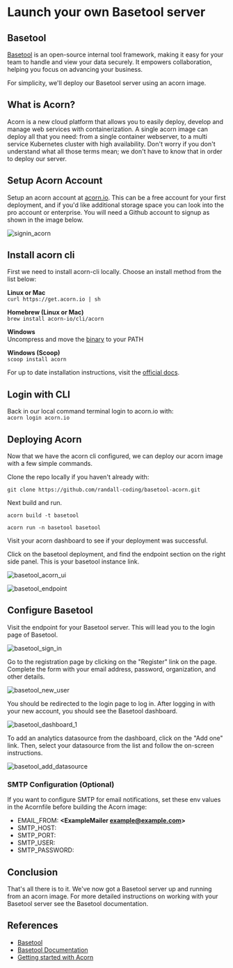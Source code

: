 # Launch your own Basetool server

## Basetool
[Basetool](https://www.basetool.io/) is an open-source internal tool framework, making it easy for your team to handle and view your data securely. It empowers collaboration, helping you focus on advancing your business.

For simplicity, we'll deploy our Basetool server using an acorn image.

## What is Acorn?
Acorn is a new cloud platform that allows you to easily deploy, develop and manage web services with containerization.  A single acorn image can deploy all that you need: from a single container webserver, to a multi service Kubernetes cluster with high availability.  Don't worry if you don't understand what all those terms mean; we don't have to know that in order to deploy our server.

## Setup Acorn Account
Setup an acorn account at [acorn.io](https://acorn.io).  This can be a free account for your first deployment, and if you'd like additional storage space you can look into the pro account or enterprise.  You will need a Github account to signup as shown in the image below.

![signin_acorn](https://github.com/randall-coding/opensupports-docker/assets/39175191/d46815fb-d2d5-42cd-b93d-41ca541a63bd)

## Install acorn cli 
First we need to install acorn-cli locally.  Choose an install method from the list below:

**Linux or Mac** <br>
`curl https://get.acorn.io | sh`

**Homebrew (Linux or Mac)** <br>
`brew install acorn-io/cli/acorn`

**Windows** <br> 
Uncompress and move the [binary](https://cdn.acrn.io/cli/default_windows_amd64_v1/acorn.exe) to your PATH

**Windows (Scoop)** <br>
`scoop install acorn`

For up to date installation instructions, visit the [official docs](https://runtime-docs.acorn.io/installation/installing).

## Login with CLI
Back in our local command terminal login to acorn.io with: <br>
`acorn login acorn.io` 

## Deploying Acorn
Now that we have the acorn cli configured, we can deploy our acorn image with a few simple commands.

Clone the repo locally if you haven't already with:

`git clone https://github.com/randall-coding/basetool-acorn.git`

Next build and run.

`acorn build -t basetool`

`acorn run -n basetool basetool`

Visit your acorn dashboard to see if your deployment was successful.

Click on the basetool deployment, and find the endpoint section on the right side panel.  This is your basetool instance link.

![basetool_acorn_ui](https://github.com/randall-coding/basetool-io-acorn/assets/39175191/33969c77-bda4-479c-b174-bd3edb4466f4)

![basetool_endpoint](https://github.com/randall-coding/basetool-io-acorn/assets/39175191/e4308247-6bd8-4997-b132-4b19b31a59c4)

## Configure Basetool

Visit the endpoint for your Basetool server. This will lead you to the login page of Basetool.

![basetool_sign_in](https://github.com/randall-coding/basetool-io-acorn/assets/39175191/5bb2473a-2176-4c6f-adba-a47d767dcbeb)

Go to the registration page by clicking on the "Register" link on the page. Complete the form with your email address, password, organization, and other details.

![basetool_new_user](https://github.com/randall-coding/basetool-io-acorn/assets/39175191/47de315e-7f22-47e5-b480-d942b5532490)

You should be redirected to the login page to log in. After logging in with your new account, you should see the Basetool dashboard.

![basetool_dashboard_1](https://github.com/randall-coding/basetool-io-acorn/assets/39175191/33d9592a-2b2b-4b53-8686-419954725d41)

To add an analytics datasource from the dashboard, click on the "Add one" link. Then, select your datasource from the list and follow the on-screen instructions.

![basetool_add_datasource](https://github.com/randall-coding/basetool-io-acorn/assets/39175191/4a72f2cc-1f9d-4654-b2cb-fbbec6a0151d)

### SMTP Configuration (Optional)
If you want to configure SMTP for email notifications, set these env values in the Acornfile before building the Acorn image:
- EMAIL_FROM: **<ExampleMailer <example@example.com>>**
- SMTP_HOST: **<Your SMTP Host>**
- SMTP_PORT: **<SMTP Port>**
- SMTP_USER: **<SMTP User>**
- SMTP_PASSWORD: **<SMTP Password>**

## Conclusion
That's all there is to it.  We've now got a Basetool server up and running from an acorn image.
For more detailed instructions on working with your Basetool server see the Basetool documentation.

## References
* [Basetool](https://www.basetool.io/)
* [Basetool Documentation](https://docs.basetool.io/basetool/)
* [Getting started with Acorn](https://docs.acorn.io/getting-started)
